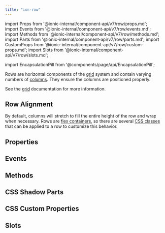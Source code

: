 ```yaml
---
title: "ion-row"
---
```

import Props from '@ionic-internal/component-api/v7/row/props.md';
import Events from '@ionic-internal/component-api/v7/row/events.md';
import Methods from '@ionic-internal/component-api/v7/row/methods.md';
import Parts from '@ionic-internal/component-api/v7/row/parts.md';
import CustomProps from '@ionic-internal/component-api/v7/row/custom-props.md';
import Slots from '@ionic-internal/component-api/v7/row/slots.md';

<head>
  <title>ion-row: Horizontal Row Components of the Grid System</title>
  <meta name="description" content="Rows are horizontal components of the grid system and contain varying numbers of columns. Read our ion-row API Docs for more information on alignment and usage." />
</head>

import EncapsulationPill from '@components/page/api/EncapsulationPill';

<EncapsulationPill type="shadow" />

Rows are horizontal components of the [grid](./grid) system and contain varying numbers of
[columns](./col). They ensure the columns are positioned properly.

See the [grid](./grid) documentation for more information.


## Row Alignment

By default, columns will stretch to fill the entire height of the row and wrap when necessary. Rows are [flex containers](https://developer.mozilla.org/en-US/docs/Glossary/Flex_Container), so there are several [CSS classes](/docs/layout/css-utilities.mdx#flex-container-properties) that can be applied to a row to customize this behavior.




## Properties
<Props />

## Events
<Events />

## Methods
<Methods />

## CSS Shadow Parts
<Parts />

## CSS Custom Properties
<CustomProps />

## Slots
<Slots />
